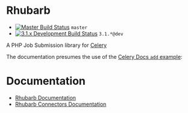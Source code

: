 Rhubarb
=======
 - [![Master Build Status](https://secure.travis-ci.org/zircote/Rhubarb.png?branch=master)](http://travis-ci.org/zircote/Rhubarb) `master`
 - [![3.1.x Development Build Status](https://api.travis-ci.org/zircote/Rhubarb.png?branch=3.1)](http://travis-ci.org/zircote/Rhubarb) `3.1.*@dev`

A PHP Job Submission library for [Celery](http://celeryproject.org/)

The documentation presumes the use of the [Celery Docs `add` example](http://docs.celeryproject.org/en/latest/getting-started/first-steps-with-celery.html#application):

Documentation
=============

 - [Rhubarb Documentation](docs/)
 - [Rhubarb Connectors Documentation](docs/connectors/)
